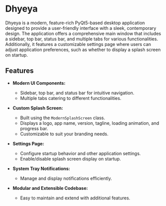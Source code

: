 # Dhyeya

Dhyeya is a modern, feature-rich PyQt5-based desktop application designed to provide a user-friendly interface with a sleek, contemporary design. The application offers a comprehensive main window that includes a sidebar, top bar, status bar, and multiple tabs for various functionalities. Additionally, it features a customizable settings page where users can adjust application preferences, such as whether to display a splash screen on startup.

## Features

- **Modern UI Components:**  
  - Sidebar, top bar, and status bar for intuitive navigation.
  - Multiple tabs catering to different functionalities.

- **Custom Splash Screen:**  
  - Built using the `ModernSplashScreen` class.
  - Displays a logo, app name, version, tagline, loading animation, and progress bar.
  - Customizable to suit your branding needs.

- **Settings Page:**  
  - Configure startup behavior and other application settings.
  - Enable/disable splash screen display on startup.

- **System Tray Notifications:**  
  - Manage and display notifications efficiently.

- **Modular and Extensible Codebase:**  
  - Easy to maintain and extend with additional features.
